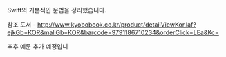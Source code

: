 Swift의 기본적인 문법을 정리했습니다.

참조 도서 - http://www.kyobobook.co.kr/product/detailViewKor.laf?ejkGb=KOR&mallGb=KOR&barcode=9791186710234&orderClick=LEa&Kc=

추후 예문 추가 예정입니
